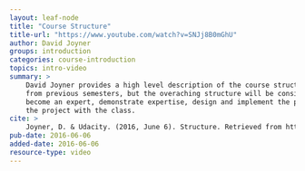 ```yaml
---
layout: leaf-node
title: "Course Structure"
title-url: "https://www.youtube.com/watch?v=SNJj8B0mGhU"
author: David Joyner
groups: introduction
categories: course-introduction
topics: intro-video
summary: >
    David Joyner provides a high level description of the course structure. It may change
    from previous semesters, but the overaching structure will be consistent: research an area,
    become an expert, demonstrate expertise, design and implement the project, and share
    the project with the class.
cite: >
    Joyner, D. & Udacity. (2016, June 6). Structure. Retrieved from https://www.youtube.com/watch?v=SNJj8B0mGhU
pub-date: 2016-06-06
added-date: 2016-06-06
resource-type: video
---
```

